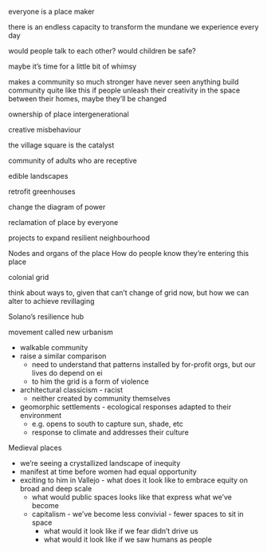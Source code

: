 everyone is a place maker

there is an endless capacity to transform the mundane we experience every day

would people talk to each other?
would children be safe?


maybe it’s time for a little bit of whimsy

makes a community so much stronger
have never seen anything build community quite like this
if people unleash their creativity in the space between their homes, maybe they’ll be changed

ownership of place
intergenerational

creative misbehaviour

the village square is the catalyst

community of adults who are receptive

edible landscapes

retrofit greenhouses

change the diagram of power

reclamation of place by everyone

projects to expand resilient neighbourhood



Nodes and organs of the place
How do people know they’re entering this place

colonial grid

think about ways to, given that can’t change of grid now, but how we can alter to achieve revillaging

Solano’s resilience hub

movement called new urbanism
* walkable community
* raise a similar comparison
    * need to understand that patterns installed by for-profit orgs, but our lives do depend on ei
    * to him the grid is a form of violence
* architectural classicism - racist
    * neither created by community themselves
* geomorphic settlements - ecological responses adapted to their environment
    * e.g. opens to south to capture sun, shade, etc
    * response to climate and addresses their culture


Medieval places
* we’re seeing a crystallized landscape of inequity
* manifest at time before women had equal opportunity
* exciting to him in Vallejo - what does it look like to embrace equity on broad and deep scale
    * what would public spaces looks like that express what we’ve become
    * capitalism - we’ve become less convivial - fewer spaces to sit in space
        * what would it look like if we fear didn’t drive us
        * what would it look like if we saw humans as people
